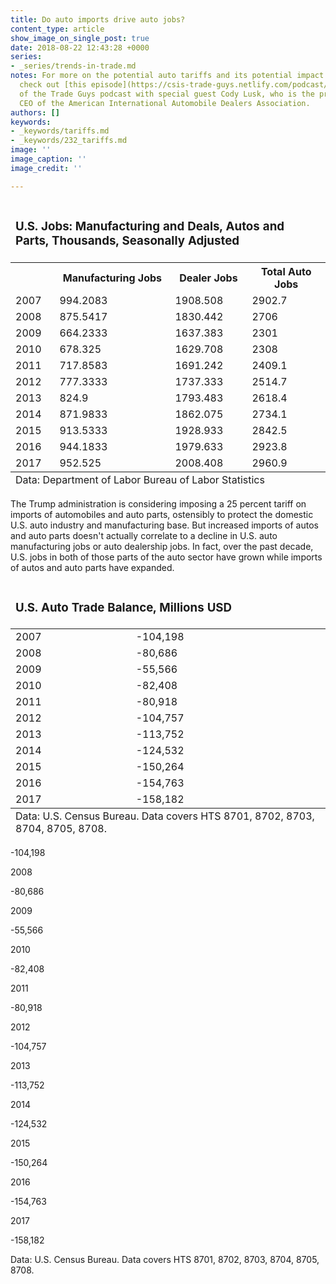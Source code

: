 ```yaml
---
title: Do auto imports drive auto jobs?
content_type: article
show_image_on_single_post: true
date: 2018-08-22 12:43:28 +0000
series:
- _series/trends-in-trade.md
notes: For more on the potential auto tariffs and its potential impact on the industry,
  check out [this episode](https://csis-trade-guys.netlify.com/podcast/only-as-good-as-the-next-tweet)
  of the Trade Guys podcast with special guest Cody Lusk, who is the president and
  CEO of the American International Automobile Dealers Association.
authors: []
keywords:
- _keywords/tariffs.md
- _keywords/232_tariffs.md
image: ''
image_caption: ''
image_credit: ''

---
```

<table>
<thead>
<tr>
<td colspan="4">
<h3>U.S. Jobs: Manufacturing and Deals, Autos and Parts, Thousands, Seasonally Adjusted</h3>
</td>
</tr>
</thead>

<tbody>


<tr>
<td>&nbsp;</td>
<th>
Manufacturing Jobs
</th>
<th>
Dealer Jobs
</th>
<th>
Total Auto Jobs
</th>
</tr>
<tr>
<td>
2007
</td>
<td>
994.2083
</td>
<td>
1908.508
</td>
<td>
2902.7
</td>
</tr>
<tr>
<td>
2008
</td>
<td>
875.5417
</td>
<td>
1830.442
</td>
<td>
2706
</td>
</tr>
<tr>
<td>
2009
</td>
<td>
664.2333
</td>
<td>
1637.383
</td>
<td>
2301
</td>
</tr>
<tr>
<td>
2010
</td>
<td>
678.325
</td>
<td>
1629.708
</td>
<td>
2308
</td>
</tr>
<tr>
<td>
2011
</td>
<td>
717.8583
</td>
<td>
1691.242
</td>
<td>
2409.1
</td>
</tr>
<tr>
<td>
2012
</td>
<td>
777.3333
</td>
<td>
1737.333
</td>
<td>
2514.7
</td>
</tr>
<tr>
<td>
2013
</td>
<td>
824.9
</td>
<td>
1793.483
</td>
<td>
2618.4
</td>
</tr>
<tr>
<td>
2014
</td>
<td>
871.9833
</td>
<td>
1862.075
</td>
<td>
2734.1
</td>
</tr>
<tr>
<td>
2015
</td>
<td>
913.5333
</td>
<td>
1928.933
</td>
<td>
2842.5
</td>
</tr>
<tr>
<td>
2016
</td>
<td>
944.1833
</td>
<td>
1979.633
</td>
<td>
2923.8
</td>
</tr>
<tr>
<td>
2017
</td>
<td>
952.525
</td>
<td>
2008.408
</td>
<td>
2960.9
</td>
</tr>
</tbody>
<tfoot>


<tr>
<td colspan="4">
Data: Department of Labor Bureau of Labor Statistics
</td>
</tr>
</tfoot>
</table>

The Trump administration is considering imposing a 25 percent tariff on imports of automobiles and auto parts, ostensibly to protect the domestic U.S. auto industry and manufacturing base. But increased imports of autos and auto parts doesn't actually correlate to a decline in U.S. auto manufacturing jobs or auto dealership jobs. In fact, over the past decade, U.S. jobs in both of those parts of the auto sector have grown while imports of autos and auto parts have expanded.

<table>
<thead>
<tr>
<td colspan="2">
<h3>U.S. Auto Trade Balance, Millions USD</h3>
</td>
</tr>
</thead>

<tbody>

<tr>
<td>
2007
</td>
<td>
-104,198
</td>
</tr>
<tr>
<td>
2008
</td>
<td>
-80,686
</td>
</tr>
<tr>
<td>
2009
</td>
<td>
-55,566
</td>
</tr>
<tr>
<td>
2010
</td>
<td>
-82,408
</td>
</tr>
<tr>
<td>
2011
</td>
<td>
-80,918
</td>
</tr>
<tr>
<td>
2012
</td>
<td>
-104,757
</td>
</tr>
<tr>
<td>
2013
</td>
<td>
-113,752
</td>
</tr>
<tr>
<td>
2014
</td>
<td>
-124,532
</td>
</tr>
<tr>
<td>
2015
</td>
<td>
-150,264
</td>
</tr>
<tr>
<td>
2016
</td>
<td>
-154,763
</td>
</tr>
<tr>
<td>
2017
</td>
<td>
-158,182
</td>
</tr>
</tbody>
<tfoot>
<tr>
<td colspan="2">
Data: U.S. Census Bureau. Data covers HTS 8701, 8702, 8703, 8704, 8705, 8708.
</td>
</tr>

</tfoot>
</table>
<td>

\-104,198

</td>

</tr>

<tr>

<td>

2008

</td>

<td>

\-80,686

</td>

</tr>

<tr>

<td>

2009

</td>

<td>

\-55,566

</td>

</tr>

<tr>

<td>

2010

</td>

<td>

\-82,408

</td>

</tr>

<tr>

<td>

2011

</td>

<td>

\-80,918

</td>

</tr>

<tr>

<td>

2012

</td>

<td>

\-104,757

</td>

</tr>

<tr>

<td>

2013

</td>

<td>

\-113,752

</td>

</tr>

<tr>

<td>

2014

</td>

<td>

\-124,532

</td>

</tr>

<tr>

<td>

2015

</td>

<td>

\-150,264

</td>

</tr>

<tr>

<td>

2016

</td>

<td>

\-154,763

</td>

</tr>

<tr>

<td>

2017

</td>

<td>

\-158,182

</td>

</tr>

</tbody>

<tfoot>

<tr>

<td colspan="2">

Data: U.S. Census Bureau. Data covers HTS 8701, 8702, 8703, 8704, 8705, 8708.

</td>

</tr>

</tfoot>

</table>